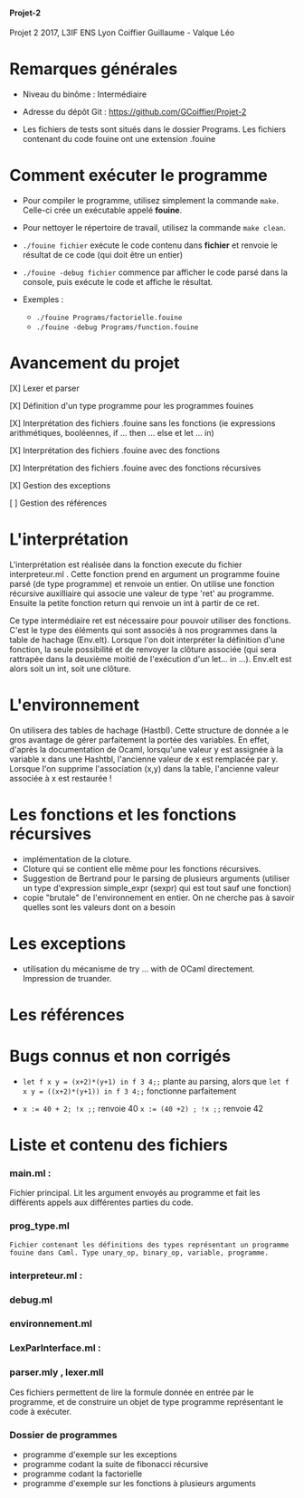 #### Projet-2
Projet 2 2017, L3IF ENS Lyon
Coiffier Guillaume - Valque Léo

# Remarques générales

- Niveau du binôme : Intermédiaire

- Adresse du dépôt Git : https://github.com/GCoiffier/Projet-2

- Les fichiers de tests sont situés dans le dossier Programs. Les fichiers contenant du code fouine ont une extension .fouine

# Comment exécuter le programme

- Pour compiler le programme, utilisez simplement la commande `make`. Celle-ci crée un exécutable appelé **fouine**.

- Pour nettoyer le répertoire de travail, utilisez la commande `make clean`.

- `./fouine fichier` exécute le code contenu dans **fichier** et renvoie le résultat de ce code (qui doit être un entier)

- `./fouine -debug fichier` commence par afficher le code parsé dans la console,   puis exécute le code et affiche le résultat.

- Exemples :
    - `./fouine Programs/factorielle.fouine`
    - `./fouine -debug Programs/function.fouine`

# Avancement du projet

[X] Lexer et parser

[X] Définition d'un type programme pour les programmes fouines

[X] Interprétation des fichiers .fouine sans les fonctions
  (ie expressions arithmétiques, booléennes, if ... then ... else et let ... in)

[X] Interprétation des fichiers .fouine avec des fonctions

[X] Interprétation des fichiers .fouine avec des fonctions récursives

[X] Gestion des exceptions

[ ] Gestion des références

# L'interprétation
L'interprétation est réalisée dans la fonction execute du fichier interpreteur.ml . Cette fonction prend en argument un programme fouine parsé (de type programme) et renvoie un entier. On utilise une fonction récursive auxilliaire qui associe une valeur de type 'ret' au programme. Ensuite la petite fonction return qui renvoie un int à partir de ce ret.

Ce type intermédiaire ret est nécessaire pour pouvoir utiliser des fonctions. C'est le type des éléments qui sont associés à nos programmes dans la table de hachage (Env.elt).
Lorsque l'on doit interpréter la définition d'une fonction, la seule possibilité et de renvoyer la clôture associée (qui sera rattrapée dans la deuxième moitié de l'exécution d'un let... in ...). Env.elt est alors soit un int, soit une clôture.

# L'environnement

On utilisera des tables de hachage (Hastbl). Cette structure de donnée a le gros avantage de gérer parfaitement la portée des variables. En effet, d'après la documentation de Ocaml, lorsqu'une valeur y est assignée à la variable x dans une Hashtbl, l'ancienne valeur de x est remplacée par y. Lorsque l'on supprime l'association (x,y) dans la table, l'ancienne valeur associée à x est restaurée !

# Les fonctions et les fonctions récursives

- implémentation de la cloture.
- Cloture qui se contient elle même pour les fonctions récursives.
- Suggestion de Bertrand pour le parsing de plusieurs arguments (utiliser un type d'expression simple_expr (sexpr) qui est tout sauf une fonction)
- copie "brutale" de l'environnement en entier. On ne cherche pas à savoir quelles sont les valeurs dont on a besoin

# Les exceptions

- utilisation du mécanisme de try ... with de OCaml directement. Impression de truander.

# Les références



# Bugs connus et non corrigés

- `let f x y = (x+2)*(y+1) in f 3 4;;` plante au parsing, alors que
  `let f x y = ((x+2)*(y+1)) in f 3 4;;` fonctionne parfaitement

- `x := 40 + 2; !x ;;` renvoie 40
  `x := (40 +2) ; !x ;;` renvoie 42

# Liste et contenu des fichiers

### main.ml :
Fichier principal. Lit les argument envoyés au programme et fait les différents appels aux différentes parties du code.

### prog_type.ml
    Fichier contenant les définitions des types représentant un programme fouine dans Caml. Type unary_op, binary_op, variable, programme.


### interpreteur.ml :

### debug.ml

### environnement.ml

### LexParInterface.ml :

### parser.mly , lexer.mll
Ces fichiers permettent de lire la formule donnée en entrée par le programme, et de construire un objet de type programme représentant le code à exécuter.

### Dossier de programmes
- programme d'exemple sur les exceptions
- programme codant la suite de fibonacci récursive
- programme codant la factorielle
- programme d'exemple sur les fonctions à plusieurs arguments
